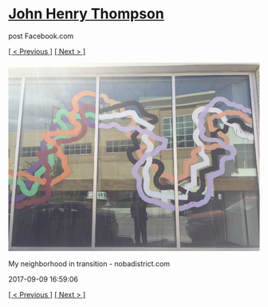 # [John Henry Thompson](../README.md)
post Facebook.com

[[ < Previous ]](2017-09-09-2.md) [[ Next > ]](2017-09-09-4.md)

[![](../media/2017-09-09/Timeline-Photos-My-neighborhood-in-transition-nobadistrict-com.jpg)](../README.md)

My neighborhood in transition - nobadistrict.com

2017-09-09 16:59:06

[[ < Previous ]](2017-09-09-2.md) [[ Next > ]](2017-09-09-4.md)
